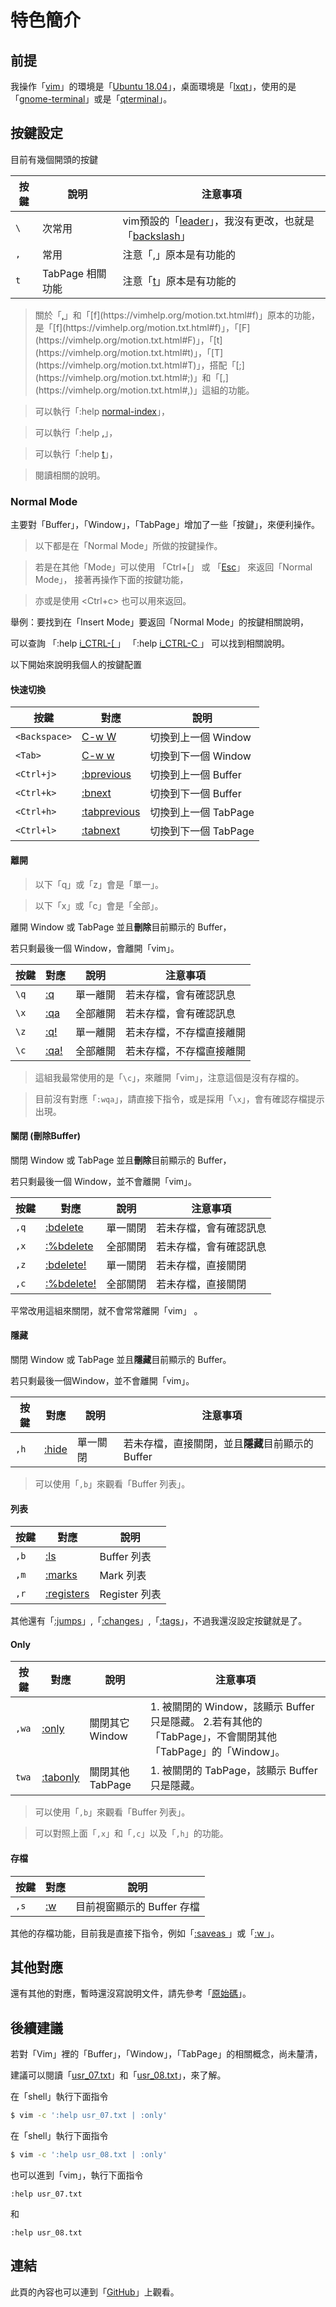 
# 特色簡介

## 前提

我操作「[vim](https://packages.ubuntu.com/bionic/vim)」的環境是「[Ubuntu 18.04](https://samwhelp.github.io/note-ubuntu-18.04/)」，桌面環境是「[lxqt](https://samwhelp.github.io/note-ubuntu-18.04/read/subject/lxqt/install-lxqt)」，使用的是「[gnome-terminal](https://packages.ubuntu.com/bionic/gnome-terminal)」或是「[qterminal](https://packages.ubuntu.com/bionic/qterminal)」。

## 按鍵設定

目前有幾個開頭的按鍵

| 按鍵 | 說明 | 注意事項 |
| --- | --- | --- |
| `\` | 次常用 | vim預設的「[leader](https://vimhelp.org/map.txt.html#mapleader)」，我沒有更改，也就是「[backslash](https://vimhelp.org/intro.txt.html#backslash)」 |
| `,` | 常用 | 注意「[,](https://vimhelp.org/motion.txt.html#,)」原本是有功能的 |
| `t` | TabPage 相關功能 | 注意「[t](https://vimhelp.org/motion.txt.html#t)」原本是有功能的 |

> 關於「[,](https://vimhelp.org/motion.txt.html#,)」和「[f](https://vimhelp.org/motion.txt.html#f)」原本的功能，是「[f](https://vimhelp.org/motion.txt.html#f)」，「[F](https://vimhelp.org/motion.txt.html#F)」，「[t](https://vimhelp.org/motion.txt.html#t)」，「[T](https://vimhelp.org/motion.txt.html#T)」，搭配「[;](https://vimhelp.org/motion.txt.html#;)」和「[,](https://vimhelp.org/motion.txt.html#,)」這組的功能。

> 可以執行「:help [normal-index](https://vimhelp.org/index.txt.html#normal-index)」，

> 可以執行「:help [,](https://vimhelp.org/motion.txt.html#,)」，

> 可以執行「:help [t](https://vimhelp.org/motion.txt.html#t)」，

> 閱讀相關的說明。

### Normal Mode

主要對「Buffer」，「Window」，「TabPage」增加了一些「按鍵」，來便利操作。

> 以下都是在「Normal Mode」所做的按鍵操作。

> 若是在其他「Mode」可以使用 「Ctrl+[」 或 「[Esc](https://vimhelp.org/intro.txt.html#escape)」  來返回「Normal Mode」， 接著再操作下面的按鍵功能，

> 亦或是使用 <Ctrl+c> 也可以用來返回。

舉例：要找到在「Insert Mode」要返回「Normal Mode」的按鍵相關說明，

可以查詢
「:help [i_CTRL-\[ ](https://vimhelp.org/insert.txt.html#i_CTRL-[)」
「:help [i_CTRL-C ](https://vimhelp.org/insert.txt.html#i_CTRL-C)」
可以找到相關說明。


以下開始來說明我個人的按鍵配置

#### 快速切換

| 按鍵 | 對應 | 說明 |
| --- | --- | --- |
| `<Backspace>` | [C-w W](https://vimhelp.org/windows.txt.html#CTRL-W_W) | 切換到上一個 Window |
| `<Tab>` | [C-w w](https://vimhelp.org/windows.txt.html#CTRL-W_w) | 切換到下一個 Window |
| `<Ctrl+j>` | [:bprevious](https://vimhelp.org/windows.txt.html#:bprevious) | 切換到上一個 Buffer |
| `<Ctrl+k>` | [:bnext](https://vimhelp.org/windows.txt.html#:bnext) | 切換到下一個 Buffer |
| `<Ctrl+h>` | [:tabprevious](https://vimhelp.org/tabpage.txt.html#:tabprevious) | 切換到上一個 TabPage |
| `<Ctrl+l>` | [:tabnext](https://vimhelp.org/tabpage.txt.html#:tabnext) | 切換到下一個 TabPage |

#### 離開

> 以下「q」或「z」會是「單一」。

> 以下「x」或「c」會是「全部」。

離開 Window 或 TabPage 並且**刪除**目前顯示的 Buffer，

若只剩最後一個 Window，會離開「vim」。

| 按鍵 | 對應 | 說明 | 注意事項 |
| --- | --- | --- | --- |
| `\q` | [:q](https://vimhelp.org/editing.txt.html#:q) | 單一離開 | 若未存檔，會有確認訊息 |
| `\x` | [:qa](https://vimhelp.org/editing.txt.html#:qa) | 全部離開 | 若未存檔，會有確認訊息 |
| `\z` | [:q!](https://vimhelp.org/editing.txt.html#:q) | 單一離開 | 若未存檔，不存檔直接離開 |
| `\c` | [:qa!](https://vimhelp.org/editing.txt.html#:qa) | 全部離開 | 若未存檔，不存檔直接離開 |

> 這組我最常使用的是「`\c`」，來離開「vim」，注意這個是沒有存檔的。

> 目前沒有對應「`:wqa`」，請直接下指令，或是採用「`\x`」，會有確認存檔提示出現。

#### 關閉 (刪除Buffer)

關閉 Window 或 TabPage 並且**刪除**目前顯示的 Buffer，

若只剩最後一個 Window，並不會離開「vim」。

| 按鍵 | 對應 | 說明 | 注意事項 |
| --- | --- | --- | --- |
| `,q` | [:bdelete](https://vimhelp.org/windows.txt.html#:bdelete) | 單一關閉 | 若未存檔，會有確認訊息 |
| `,x` | [:%bdelete](https://vimhelp.org/windows.txt.html#:bdelete) | 全部關閉 | 若未存檔，會有確認訊息 |
| `,z` | [:bdelete!](https://vimhelp.org/windows.txt.html#:bdelete) | 單一關閉 | 若未存檔，直接關閉 |
| `,c` | [:%bdelete!](https://vimhelp.org/windows.txt.html#:bdelete) | 全部關閉 | 若未存檔，直接關閉 |

平常改用這組來關閉，就不會常常離開「vim」 。

#### 隱藏

關閉 Window 或 TabPage 並且**隱藏**目前顯示的 Buffer。

若只剩最後一個Window，並不會離開「vim」。

| 按鍵 | 對應 | 說明 | 注意事項 |
| --- | --- | --- | --- |
| `,h` | [:hide](https://vimhelp.org/windows.txt.html#:hide) | 單一關閉 | 若未存檔，直接關閉，並且**隱藏**目前顯示的 Buffer|

> 可以使用「`,b`」來觀看「Buffer 列表」。


#### 列表

| 按鍵 | 對應 | 說明 |
| --- | --- | --- |
| `,b` | [:ls](https://vimhelp.org/windows.txt.html#:ls) | Buffer 列表 |
| `,m` | [:marks](https://vimhelp.org/motion.txt.html#:marks) | Mark 列表 |
| `,r` | [:registers](https://vimhelp.org/change.txt.html#:registers) | Register 列表 |

其他還有「[:jumps](https://vimhelp.org/motion.txt.html#:jumps)」,「[:changes](https://vimhelp.org/motion.txt.html#:changes)」,「[:tags](https://vimhelp.org/tagsrch.txt.html#:tags)」，不過我還沒設定按鍵就是了。

#### Only

| 按鍵 | 對應 | 說明 | 注意事項 |
| --- | --- | --- | --- |
| `,wa` | [:only](https://vimhelp.org/windows.txt.html#:only) | 關閉其它 Window | 1. 被關閉的 Window，該顯示 Buffer 只是隱藏。 2.若有其他的「TabPage」，不會關閉其他「TabPage」的「Window」。 |
| `twa` | [:tabonly](https://vimhelp.org/tabpage.txt.html#:tabonly) | 關閉其他 TabPage | 1. 被關閉的 TabPage，該顯示 Buffer 只是隱藏。 |

> 可以使用「`,b`」來觀看「Buffer 列表」。

> 可以對照上面「`,x`」和「`,c`」以及「`,h`」的功能。

#### 存檔

| 按鍵 | 對應 | 說明 |
| --- | --- | --- |
| `,s` | [:w](https://vimhelp.org/editing.txt.html#:w) | 目前視窗顯示的 Buffer 存檔 |

其他的存檔功能，目前我是直接下指令，例如「[:saveas ](https://vimhelp.org/editing.txt.html#:saveas)」或「[:w ](https://vimhelp.org/editing.txt.html#:w_f)」。


## 其他對應

還有其他的對應，暫時還沒寫說明文件，請先參考「[原始碼](https://github.com/samwhelp/tool-svim-core/blob/master/plugin/Svim.vim#L753)」。


## 後續建議

若對「Vim」裡的「Buffer」，「Window」，「TabPage」的相關概念，尚未釐清，

建議可以閱讀「[usr_07.txt](https://vimhelp.org/usr_07.txt.html#usr_07.txt)」和「[usr_08.txt](https://vimhelp.org/usr_08.txt.html#usr_08.txt)」，來了解。

在「shell」執行下面指令

``` sh
$ vim -c ':help usr_07.txt | :only'
```

在「shell」執行下面指令

``` sh
$ vim -c ':help usr_08.txt | :only'
```

也可以進到「vim」，執行下面指令

``` vim
:help usr_07.txt
```

和

``` vim
:help usr_08.txt
```

## 連結

此頁的內容也可以連到「[GitHub](https://github.com/samwhelp/tool-svim-doc/blob/master/read/zh_tw/feature.md)」上觀看。
